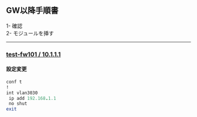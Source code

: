 ## GW以降手順書
1- 確認  
2- モジュールを挿す  

-----------------

### [test-fw101 / 10.1.1.1 ](https://github.com/Dai-Kitawaki/config/edit/master/md-test/readme.md)  
#### 設定変更
```rb
conf t
!
int vlan3030
 ip add 192.168.1.1
 no shut
exit
```
